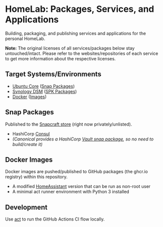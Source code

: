 # HomeLab: Packages, Services, and Applications

Building, packaging, and publishing services and applications for the personal HomeLab.

**Note:** The original licenses of all services/packages below stay untouched/intact. Please refer to the websites/repositories of each service to get more information about the respective licenses.

## Target Systems/Environments

* [Ubuntu Core](https://ubuntu.com/core) ([Snap Packages](https://snapcraft.io/))
* [Synology DSM](https://www.synology.com/en-global/dsm) ([SPK Packages](https://kb.synology.com/en-us/DSM/tutorial/How_to_install_applications_with_Package_Center))
* [Docker](https://www.docker.com/) ([Images](https://hub.docker.com/))

## Snap Packages

Published to the [Snapcraft store](https://snapcraft.io/) (right now privately/unlisted).

* HashiCorp [Consul](https://www.consul.io/)
* _(Canonical provides a HashiCorp [Vault snap package](https://snapcraft.io/vault), so no need to build/create it)_

## Docker Images

Docker images are pushed/published to GitHub packages (the ghcr.io registry) within this repository.

* A modified [HomeAssistant](https://www.home-assistant.io/) version that can be run as non-root user
* A minimal act runner environment with Python 3 installed

## Development

Use [act](https://github.com/nektos/act) to run the GitHub Actions CI flow locally.
